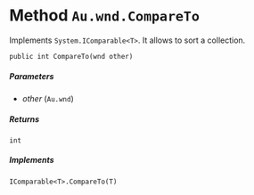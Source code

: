 # Method `Au.wnd.CompareTo`

Implements `System.IComparable<T>`. It allows to sort a collection.

```
public int CompareTo(wnd other)
```

##### Parameters

- *other*  (`Au.wnd`)

##### Returns

`int`

##### Implements

`IComparable<T>.CompareTo(T)`